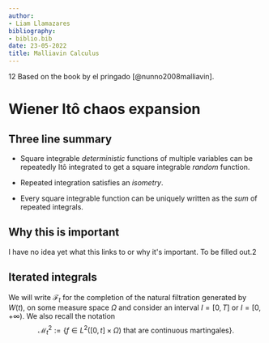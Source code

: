```yaml
---
author:
- Liam Llamazares
bibliography:
- biblio.bib
date: 23-05-2022
title: Malliavin Calculus
---
```

12
Based on the book by el pringado [@nunno2008malliavin].

# Wiener Itô chaos expansion

## Three line summary

-   Square integrable *deterministic* functions of multiple variables
    can be repeatedly Itô integrated to get a square integrable *random*
    function.

-   Repeated integration satisfies an *isometry*.

-   Every square integrable function can be uniquely written as the
    *sum* of repeated integrals.

## Why this is important

I have no idea yet what this links to or why it's important. To be
filled out.2

## Iterated integrals

We will write $\mathcal{F}_t$ for the completion of the natural
filtration generated by $W(t)$, on some measure space $\Omega$ and
consider an interval $I=[0,T]$ or $I=[0,+\infty)$. We also recall the
notation
$$
\mathcal{M}_t^2:=\{f\in L^2([0,t]\times\Omega)\text{ that are continuous martingales}\}.
$$
